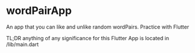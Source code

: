 # wordPairApp
 An app that you can like and unlike random wordPairs. Practice with Flutter
 
 TL;DR
 anything of any significance for this Flutter App is located in /lib/main.dart

